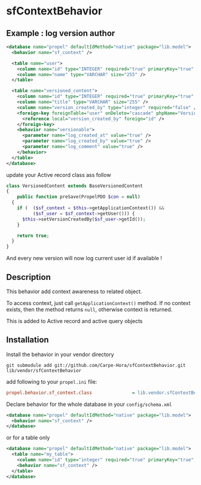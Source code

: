 sfContextBehavior
=================

Example : log version author
----------------------------

``` xml
<database name="propel" defaultIdMethod="native" package="lib.model">
  <behavior name="sf_context" />

  <table name="user">
    <column name="id" type="INTEGER" required="true" primaryKey="true" autoIncrement="true" />
    <column name="name" type="VARCHAR" size="255" />
  </table>

  <table name="versioned_content">
    <column name="id" type="INTEGER" required="true" primaryKey="true" autoIncrement="true" />
    <column name="title" type="VARCHAR" size="255" />
    <column name="version_created_by" type="integer" required="false" />
    <foreign-key foreignTable="user" onDelete="cascade" phpName="VersionAuthor">
      <reference local="version_created_by" foreign="id" />
    </foreign-key>
    <behavior name="versionable">
      <parameter name="log_created_at" value="true" />
      <parameter name="log_created_by" value="true" />
      <parameter name="log_comment" value="true" />
    </behavior>
  </table>
</database>
```

update your Active record class ass follow

``` php
class VersionedContent extends BaseVersionedContent
{
	public function preSave(PropelPDO $con = null)
  {
    if (  ($sf_context = $this->getApplicationContext()) &&
          ($sf_user = $sf_context->getUser())) {
      $this->setVersionCreatedBy($sf_user->getId());
    }

    return true;
  }
}
```

And every new version will now log current user id if available !

Description
-----------

This behavior add context awareness to related object.

To access context, just call ```getApplicationContext()``` method.
If no context exists, then the method returns ```null```, otherwise context is returned.

This is added to Active record and active query objects

Installation
------------

Install the behavior in your vendor directory

```
git submodule add git://github.com/Carpe-Hora/sfContextBehavior.git lib/vendor/sfContextBehavior
```

add following to your ```propel.ini``` file:

``` ini
propel.behavior.sf_context.class               = lib.vendor.sfContextBehavior.src.sfContextBehavior
```

Declare behavior for the whole database in your ```config/schema.xml```

``` xml
<database name="propel" defaultIdMethod="native" package="lib.model">
  <behavior name="sf_context" />
</database>
```

or for a table only

``` xml
<database name="propel" defaultIdMethod="native" package="lib.model">
  <table name="my_table">
    <column name="id" type="integer" required="true" primaryKey="true" autoIncrement="true" />
    <behavior name="sf_context" />
  </table>
</database>
```
